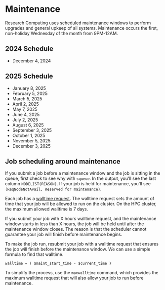 # Maintenance

Research Computing uses scheduled maintenance windows to perform upgrades and general upkeep of all systems. Maintenance occurs the first, non-holiday Wednesday of the month from 9PM-12AM.

## 2024 Schedule

- December 4, 2024

## 2025 Schedule

- January 8, 2025
- February 5, 2025
- March 5, 2025
- April 2, 2025
- May 7, 2025
- June 4, 2025
- July 2, 2025
- August 6, 2025
- September 3, 2025
- October 1, 2025
- November 5, 2025
- December 3, 2025

## Job scheduling around maintenance

If you submit a job before a maintenance window and the job is sitting in the queue, first check to see why with `squeue`. In the output, you'll see the last column `NODELIST(REASON)`. If your job is held for maintenance, you'll see `(ReqNodeNotAvail, Reserved for maintenance)`.

Each job has a [walltime request](user-guide/jobs/running-jobs.md#time). The walltime request sets the amount of time that your job will be allowed to run on the cluster. On the HPC cluster, the maximum allowed walltime is 7 days.

If you submit your job with X hours walltime request, and the maintenance window starts in less than X hours, the job will be held until after the maintenance window closes. The reason is that the scheduler cannot guarantee your job will finish before maintenance begins.

To make the job run, resubmit your job with a walltime request that ensures the job will finish before the maintenance window. We can use a simple formula to find that walltime.

`walltime = ( $maint_start_time - $current_time )`

To simplify the process, use the `maxwalltime` command, which provides the maximum walltime request that will also allow your job to run before maintenance.
